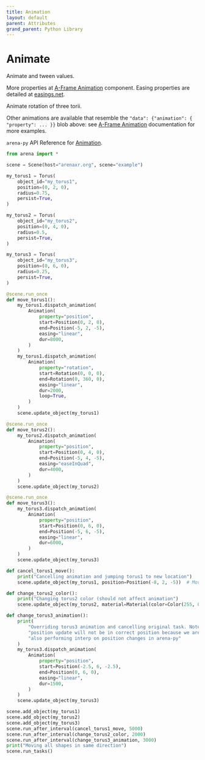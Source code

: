 ```yaml
---
title: Animation
layout: default
parent: Attributes
grand_parent: Python Library
---
```


# Animate

Animate and tween values.

More properties at <a href='https://aframe.io/docs/1.5.0/components/animation.html'>A-Frame Animation</a> component. Easing properties are detailed at <a href='https://easings.net'>easings.net</a>.

Animate rotation of three torii.

Other animations are available that resemble the `"data": {"animation": { "property": ... }}` blob above: see [A-Frame Animation](https://aframe.io/docs/1.5.0/components/animation.html) documentation for more examples.

`arena-py` API Reference for [Animation](/content/python-api/attributes/animation).

```python
from arena import *

scene = Scene(host="arenaxr.org", scene="example")

my_torus1 = Torus(
    object_id="my_torus1",
    position=(0, 2, 0),
    radius=0.75,
    persist=True,
)

my_torus2 = Torus(
    object_id="my_torus2",
    position=(0, 4, 0),
    radius=0.5,
    persist=True,
)

my_torus3 = Torus(
    object_id="my_torus3",
    position=(0, 6, 0),
    radius=0.25,
    persist=True,
)

@scene.run_once
def move_torus1():
    my_torus1.dispatch_animation(
        Animation(
            property="position",
            start=Position(0, 2, 0),
            end=Position(-5, 2, -5),
            easing="linear",
            dur=8000,
        )
    )
    my_torus1.dispatch_animation(
        Animation(
            property="rotation",
            start=Rotation(0, 0, 0),
            end=Rotation(0, 360, 0),
            easing="linear",
            dur=2000,
            loop=True,
        )
    )
    scene.update_object(my_torus1)

@scene.run_once
def move_torus2():
    my_torus2.dispatch_animation(
        Animation(
            property="position",
            start=Position(0, 4, 0),
            end=Position(-5, 4, -5),
            easing="easeInQuad",
            dur=4000,
        )
    )
    scene.update_object(my_torus2)

@scene.run_once
def move_torus3():
    my_torus3.dispatch_animation(
        Animation(
            property="position",
            start=Position(0, 6, 0),
            end=Position(-5, 6, -5),
            easing="linear",
            dur=6000,
        )
    )
    scene.update_object(my_torus3)

def cancel_torus1_move():
    print("Cancelling animation and jumping torus1 to new location")
    scene.update_object(my_torus1, position=Position(-8, 2, -5))  # Move to new spot

def change_torus2_color():
    print("Changing torus2 color (should not affect animation")
    scene.update_object(my_torus2, material=Material(color=Color(255, 0, 0)))  # Change color to red

def change_torus3_animation():
    print(
        "Overriding torus3 animation and cancelling original task. Note that the "
        "position update will not be in correct position because we are not yet "
        "also performing interp on position changes in arena-py"
    )
    my_torus3.dispatch_animation(
        Animation(
            property="position",
            start=Position(-2.5, 6, -2.5),
            end=Position(0, 6, 0),
            easing="linear",
            dur=1500,
        )
    )
    scene.update_object(my_torus3)

scene.add_object(my_torus1)
scene.add_object(my_torus2)
scene.add_object(my_torus3)
scene.run_after_interval(cancel_torus1_move, 5000)
scene.run_after_interval(change_torus2_color, 2000)
scene.run_after_interval(change_torus3_animation, 3000)
print("Moving all shapes in same direction")
scene.run_tasks()
```
